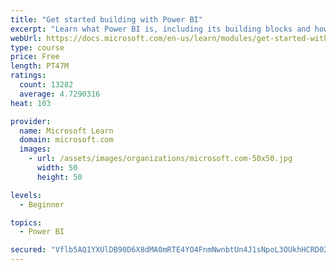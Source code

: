 ```yaml
---
title: "Get started building with Power BI"
excerpt: "Learn what Power BI is, including its building blocks and how they work together."
webUrl: https://docs.microsoft.com/en-us/learn/modules/get-started-with-power-bi/
type: course
price: Free
length: PT47M
ratings:
  count: 13282
  average: 4.7290316
heat: 103

provider:
  name: Microsoft Learn
  domain: microsoft.com
  images:
    - url: /assets/images/organizations/microsoft.com-50x50.jpg
      width: 50
      height: 50

levels:
  - Beginner

topics:
  - Power BI

secured: "Vflb5AQ1YXUlDB90D6X8dMA0mRTE4YO4FnmNwnbtUn4J1sNpoL3OUkhHCRD02NFneUo/KBiN+BfYqdySjTcx4pyOFNpVJOgaqFe25SOqF9p0psrIJcOM+64xlNoFnzC7SUZAtHvT/cb/vNpF7e7S449vg/0X69Tp8/hIIWAQnNzCQoqtijlcz7GMTB/5RSedtq62dU04qTY06zNCGwQqBQAp0B+2Umke56qndvBd1sjz3N8VB2qc+XqKUNuUwaHI8ooBhXXyAyAgAHmEcX3vSvTkzqfoXpq0+l4z3HbvL/YchwD4fsdAx2I+QxszgJVo/7WIBuLR58v6LOi9kTrpINmJgbDG7dfq9nmYczAGDNC6KytAC1aKmOyeuQnPgL3OwvOibNlkvwHJ5Z1kx6weqg==;BWJRKJVZ1yhApdsNEDHSzQ=="
---
```


